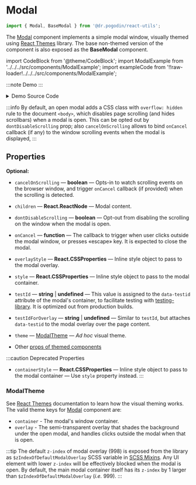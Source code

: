 # Modal
```jsx
import { Modal, BaseModal } from '@dr.pogodin/react-utils';
```
The [Modal] component implements a simple modal window, visually themed using
[React Themes] library. The base non-themed version of the component is also
exposed as the **BaseModal** component.

import CodeBlock from '@theme/CodeBlock';
import ModalExample from '../../../src/components/ModalExample';
import exampleCode from '!!raw-loader!../../../src/components/ModalExample';

:::note Demo
<ModalExample />
:::

<details>
  <summary>Demo Source Code</summary>
  <CodeBlock className="language-tsx">{exampleCode}</CodeBlock>
</details>

:::info
By default, an open modal adds a CSS class with `overflow: hidden` rule
to the document `<body>`, which disables page scrolling (and hides scrollbars)
when a modal is open. This can be opted out by `dontDisableScrolling` prop;
also `cancelOnScrolling` allows to bind `onCancel` callback (if any)
to the window scrolling events when the modal is displayed,
:::

## Properties

**Optional:**
- `cancelOnScrolling` &mdash; **boolean** &mdash; Opts-in to watch scrolling
  events on the browser window, and trigger `onCancel` callback (if provided)
  when the scrolling is detected.
- `children` &mdash; **React.ReactNode** &mdash; Modal content.
- `dontDisableScrolling` &mdash; **boolean** &mdash; Opt-out from disabling
  the scrolling on the window when the modal is open.
- `onCancel` &mdash; **function** &mdash; The callback to trigger when user
  clicks outside the modal window, or presses &laquo;escape&raquo; key.
  It is expected to close the modal.
- `overlayStyle` &mdash; **React.CSSProperties** &mdash; Inline style object
  to pass to the modal overlay.
- `style` &mdash; **React.CSSProperties** &mdash; Inline style object
  to pass to the modal container.

- `testId` &mdash; **string** | **undefined** &mdash; This value is assigned to
  the `data-testid` attribute of the modal's container, to facilitate testing
  with [testing-library]. It is optimized out from production builds.

- `testIdForOverlay` &mdash; **string** | **undefined** &mdash; Similar to
  `testId`, but attaches `data-testid` to the modal overlay over the page
  content.

- `theme` &mdash; [ModalTheme] &mdash; _Ad hoc_ visual theme.
- Other [props of themed components](https://www.npmjs.com/package/@dr.pogodin/react-themes#themed-component-properties)

:::caution Deprecated Properties
- `containerStyle` &mdash; **React.CSSProperties** &mdash; Inline style object
  to pass to the modal container &mdash; Use `style` property instead.
:::

### ModalTheme
See [React Themes] documentation to learn how the visual theming works.
The valid theme keys for [Modal] component are:
- `container` - The modal's window container.
- `overlay` - The semi-transparent overlay that shades the background under
  the open modal, and handles clicks outside the modal when that is open.

:::tip
The default `z-index` of modal overlay (998) is exposed from the library as
`$zIndexOfDefaultModalOverlay` SCSS variable in [SCSS Mixins]. Any UI element
with lower `z-index` will be effectively blocked when the modal is open.
By default, the main modal container itself has its `z-index` by 1 larger than
`$zIndexOfDefaultModalOverlay` (_i.e._ 999).
:::

[SCSS Mixins]: https://dr.pogodin.studio/docs/react-utils/docs/api/styles/mixins
[Modal]: /docs/api/components/modal
[ModalTheme]: #modaltheme
[React Themes]: https://dr.pogodin.studio/docs/react-themes
[testing-library]: https://testing-library.com

